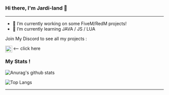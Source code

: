 ### Hi there, I'm Jardi-land 👋

---

- 🔭 I’m currently working on some FiveM/RedM projects!
- 🌱 I’m currently learning JAVA / JS / LUA

Join My Discord to see all my projects :

[<img align="left" alt="My discord" width="22px" src="https://clipartcraft.com/images/discord-logo-transparent-overlay-1.png" />][discord] <-- click here

### My Stats !


![Anurag's github stats](https://github-readme-stats.vercel.app/api?username=Jardi-land&count_private=true&show_icons=true?theme=buefy)
<br />

![Top Langs](https://github-readme-stats.vercel.app/api/top-langs/?username=Jardi-land&layout=compact)

---

[discord]: https://discord.gg/yRuxFXwrBk
